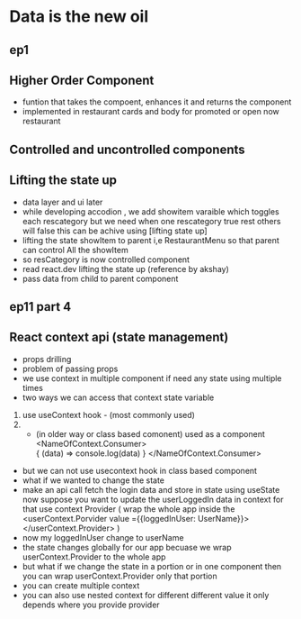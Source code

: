 # Data is the new oil

## ep1
## Higher Order Component
- funtion that takes the compoent, enhances it and returns the component
- implemented in restaurant cards and body for promoted or open now restaurant


## Controlled and uncontrolled components 
## Lifting the state up

- data layer and ui later
- while developing accodion , we add showitem varaible which toggles each rescategory but we need when one rescategory true rest others will false this can be achive using [lifting state up] 
- lifting the state showItem to parent i,e RestaurantMenu so that parent can control All the showItem 
- so resCategory is now controlled component
- read react.dev lifting the state up (reference by akshay)
- pass data from child to parent component

## ep11 part 4
## React context api (state management)
- props drilling
- problem of passing props
- we use context in multiple component if need any state using multiple times
- two ways we can access that context state variable
1. use useContext hook  - (most commonly used)
2. - (in older way or class based comonent) used as a component
 <NameOfContext.Consumer>    
      { (data) => console.log(data) }
   </NameOfContext.Consumer>
- but we can not use usecontext hook in class based component
-  what if we wanted to change the state 
- make an api call fetch the login data and store in state using useState now suppose you want to update the userLoggedIn data in context for that use context Provider ( wrap the whole app inside the <userContext.Porvider value ={{loggedInUser: UserName}}></userContext.Provider> )
- now my loggedInUser change to userName 
- the state changes globally for our app becuase we wrap userContext.Provider to the whole app
- but what if we change the state in a portion or in one component then you can wrap userContext.Provider only that portion
- you can create multiple context 
- you can also use nested context for different different value it only depends where you provide provider